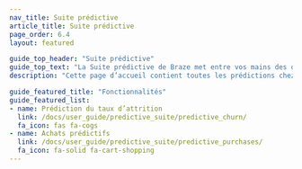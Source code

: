 ```yaml
---
nav_title: Suite prédictive
article_title: Suite prédictive
page_order: 6.4
layout: featured

guide_top_header: "Suite prédictive"
guide_top_text: "La Suite prédictive de Braze met entre vos mains des outils de machine learning sans que vous ayez besoin de plus d’ingénierie. La Prédiction du taux d’attrition et les Achats prédictifs sont des modèles prédictifs personnalisables et à la demande que vous pouvez créer en quelques minutes pour tirer parti efficacement et agir sur vos données de manière harmonieuse au sein de la plateforme Braze. Apprenez-en plus sur les fonctionnalités en consultant les articles suivants."
description: "Cette page d’accueil contient toutes les prédictions chez Braze ! La suite prédictive Braze propose des solutions pour le churn et la prédiction d’achat dans vos campagnes et Canvas Braze."

guide_featured_title: "Fonctionnalités"
guide_featured_list:
- name: Prédiction du taux d’attrition
  link: /docs/user_guide/predictive_suite/predictive_churn/
  fa_icon: fas fa-cogs
- name: Achats prédictifs
  link: /docs/user_guide/predictive_suite/predictive_purchases/
  fa_icon: fa-solid fa-cart-shopping
---
```


<br><br>
